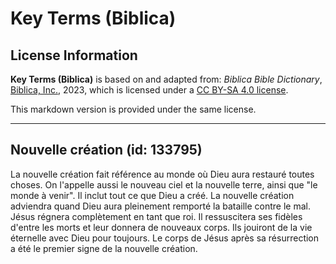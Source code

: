 # Key Terms (Biblica)

## License Information

**Key Terms (Biblica)** is based on and adapted from: _Biblica Bible Dictionary_, [Biblica, Inc.](https://www.biblica.com/), 2023, which is licensed under a [CC BY-SA 4.0 license](https://creativecommons.org/licenses/by-sa/4.0/legalcode.en).

This markdown version is provided under the same license.



--------------------------------

## Nouvelle création (id: 133795)

La nouvelle création fait référence au monde où Dieu aura restauré toutes choses. On l'appelle aussi le nouveau ciel et la nouvelle terre, ainsi que "le monde à venir". Il inclut tout ce que Dieu a créé. La nouvelle création adviendra quand Dieu aura pleinement remporté la bataille contre le mal. Jésus régnera complètement en tant que roi. Il ressuscitera ses fidèles d'entre les morts et leur donnera de nouveaux corps. Ils jouiront de la vie éternelle avec Dieu pour toujours. Le corps de Jésus après sa résurrection a été le premier signe de la nouvelle création.


